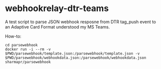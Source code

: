 # webhookrelay-dtr-teams
A test script to parse JSON webhook resposne from DTR tag_push event to an Adaptive Card Format understood my MS Teams.

How-to:

```
cd parsewebhook
docker run -i --rm -v $PWD/parsewebhook/template.json:/parsewebhook/template.json -v $PWD/parsewebhook/webhookdata.json:/parsewebhook/webhookdata.json sharmapr/parsewebhook
```
